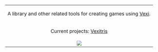 <table cellpadding='0' border='0' align='center' cellspacing='50'>
<tr><td align='center'><p>A library and other related tools for creating games using <a href='http://vexi.sourceforge.net'>Vexi</a>.</p></td></tr>
<tr><td align='center'><p>Current projects: <a href='Vexitris.md'>Vexitris</a></p></td></tr>
<tr><td align='center'>

<img src='http://charles.goodwin.googlepages.com/logo_bw.png' />

</td></tr>
</table>